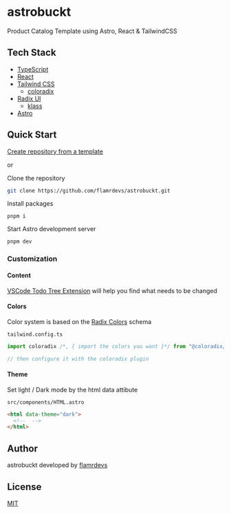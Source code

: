 # astrobuckt

Product Catalog Template using Astro, React & TailwindCSS

## Tech Stack

- [TypeScript](https://www.typescriptlang.org)
- [React](https://react.dev)
- [Tailwind CSS](https://tailwindcss.com)
  - [coloradix](https://github.com/coloradix/coloradix)
- [Radix UI](https://radix-ui.com)
  - [klass](https://github.com/flamrdevs/klass)
- [Astro](https://astro.build)

## Quick Start

[Create repository from a template](https://docs.github.com/en/repositories/creating-and-managing-repositories/creating-a-repository-from-a-template)

or

Clone the repository

```bash
git clone https://github.com/flamrdevs/astrobuckt.git
```

Install packages

```
pnpm i
```

Start Astro development server

```
pnpm dev
```

### Customization

#### Content

[VSCode Todo Tree Extension](https://marketplace.visualstudio.com/items?itemName=Gruntfuggly.todo-tree) will help you find what needs to be changed

#### Colors

Color system is based on the [Radix Colors](https://www.radix-ui.com/colors) schema

`tailwind.config.ts`

```typescript
import coloradix /*, { import the colors you want }*/ from "@coloradix/tailwindcss";

// then configure it with the coloradix plugin
```

#### Theme

Set light / Dark mode by the html data attibute

`src/components/HTML.astro`

```html
<html data-theme="dark">
  <!--  -->
</html>
```

## Author

astrobuckt developed by [flamrdevs](https://github.com/flamrdevs)

## License

[MIT](./LICENSE)
